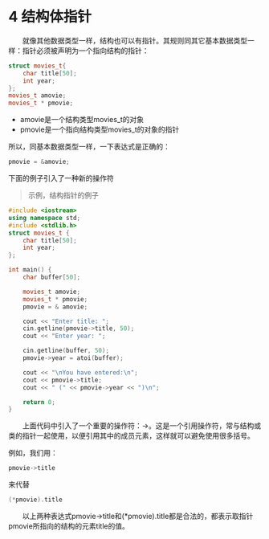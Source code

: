 
&emsp;&emsp;
# 4 结构体指针

&emsp;&emsp;就像其他数据类型一样，结构也可以有指针。其规则同其它基本数据类型一样：指针必须被声明为一个指向结构的指针：
```c++
struct movies_t{
    char title[50];
    int year;
};
movies_t amovie;
movies_t * pmovie;
```
- amovie是一个结构类型movies_t的对象
- pmovie是一个指向结构类型movies_t的对象的指针

所以，同基本数据类型一样，一下表达式是正确的：
```c++
pmovie = &amovie;
```

下面的例子引入了一种新的操作符
>示例，结构指针的例子
```c++
#include <iostream>
using namespace std;
#include <stdlib.h>
struct movies_t {
    char title[50];
    int year;
};

int main() {
    char buffer[50];

    movies_t amovie;
    movies_t * pmovie;
    pmovie = & amovie;

    cout << "Enter title: ";
    cin.getline(pmovie->title, 50);
    cout << "Enter year: ";

    cin.getline(buffer, 50);
    pmovie->year = atoi(buffer);

    cout << "\nYou have entered:\n";
    cout << pmovie->title;
    cout << " (" << pmovie->year << ")\n";

    return 0;
}
```
&emsp;&emsp;上面代码中引入了一个重要的操作符：->。这是一个引用操作符，常与结构或类的指针一起使用，以便引用其中的成员元素，这样就可以避免使用很多括号。

例如，我们用：
```c++
pmovie->title
```
来代替
```c++
(*pmovie).title
```

&emsp;&emsp;以上两种表达式pmovie->title和(*pmovie).title都是合法的，都表示取指针pmovie所指向的结构的元素title的值。

